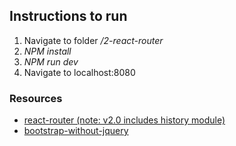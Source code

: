 ## Instructions to run
1. Navigate to folder */2-react-router*
2. *NPM install*
3. *NPM run dev*
4. Navigate to localhost:8080


### Resources

- [react-router (note: v2.0 includes history module)](https://github.com/ReactTraining/react-router)
- [bootstrap-without-jquery](https://github.com/tagawa/bootstrap-without-jquery)